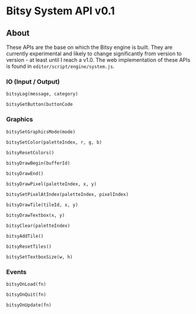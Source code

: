 # Bitsy System API v0.1 #

## About ##
These APIs are the base on which the Bitsy engine is built. They are currently experimental and likely to change significantly from version to version - at least until I reach a v1.0. The web implementation of these APIs is found in `editor/script/engine/system.js`.

### IO (Input / Output) ###
`bitsyLog(message, category)`

`bitsyGetButton(buttonCode`

### Graphics ###
`bitsySetGraphicsMode(mode)`

`bitsySetColor(paletteIndex, r, g, b)`

`bitsyResetColors()`

`bitsyDrawBegin(bufferId)`

`bitsyDrawEnd()`

`bitsyDrawPixel(paletteIndex, x, y)`

`bitsySetPixelAtIndex(paletteIndex, pixelIndex)`

`bitsyDrawTile(tileId, x, y)`

`bitsyDrawTextbox(x, y)`

`bitsyClear(paletteIndex)`

`bitsyAddTile()`

`bitsyResetTiles()`

`bitsySetTextboxSize(w, h)`

### Events ###
`bitsyOnLoad(fn)`

`bitsyOnQuit(fn)`

`bitsyOnUpdate(fn)`